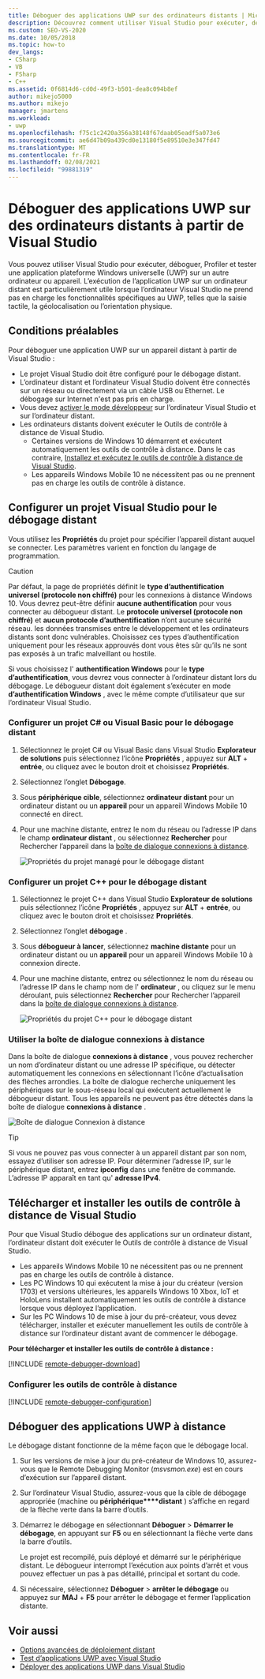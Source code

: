 ```yaml
---
title: Déboguer des applications UWP sur des ordinateurs distants | Microsoft Docs
description: Découvrez comment utiliser Visual Studio pour exécuter, déboguer, Profiler et tester une application plateforme Windows universelle (UWP) à distance sur un autre ordinateur ou appareil.
ms.custom: SEO-VS-2020
ms.date: 10/05/2018
ms.topic: how-to
dev_langs:
- CSharp
- VB
- FSharp
- C++
ms.assetid: 0f6814d6-cd0d-49f3-b501-dea8c094b8ef
author: mikejo5000
ms.author: mikejo
manager: jmartens
ms.workload:
- uwp
ms.openlocfilehash: f75c1c2420a356a38148f67daab05eadf5a073e6
ms.sourcegitcommit: ae6d47b09a439cd0e13180f5e89510e3e347fd47
ms.translationtype: MT
ms.contentlocale: fr-FR
ms.lasthandoff: 02/08/2021
ms.locfileid: "99881319"
---
```

# <a name="debug-uwp-apps-on-remote-machines-from-visual-studio"></a>Déboguer des applications UWP sur des ordinateurs distants à partir de Visual Studio

Vous pouvez utiliser Visual Studio pour exécuter, déboguer, Profiler et tester une application plateforme Windows universelle (UWP) sur un autre ordinateur ou appareil. L’exécution de l’application UWP sur un ordinateur distant est particulièrement utile lorsque l’ordinateur Visual Studio ne prend pas en charge les fonctionnalités spécifiques au UWP, telles que la saisie tactile, la géolocalisation ou l’orientation physique.

## <a name="prerequisites"></a><a name="BKMK_Prerequisites"></a> Conditions préalables

Pour déboguer une application UWP sur un appareil distant à partir de Visual Studio :

- Le projet Visual Studio doit être configuré pour le débogage distant.
- L’ordinateur distant et l’ordinateur Visual Studio doivent être connectés sur un réseau ou directement via un câble USB ou Ethernet. Le débogage sur Internet n'est pas pris en charge.
- Vous devez [activer le mode développeur](/windows/uwp/get-started/enable-your-device-for-development) sur l’ordinateur Visual Studio et sur l’ordinateur distant.
- Les ordinateurs distants doivent exécuter le Outils de contrôle à distance de Visual Studio.
  - Certaines versions de Windows 10 démarrent et exécutent automatiquement les outils de contrôle à distance. Dans le cas contraire, [Installez et exécutez le outils de contrôle à distance de Visual Studio](#BKMK_download).
  - Les appareils Windows Mobile 10 ne nécessitent pas ou ne prennent pas en charge les outils de contrôle à distance.

## <a name="configure-a-visual-studio-project-for-remote-debugging"></a><a name="BKMK_ConnectVS"></a> Configurer un projet Visual Studio pour le débogage distant
<a name="BKMK_DirectConnect"></a> Vous utilisez les **Propriétés** du projet pour spécifier l’appareil distant auquel se connecter. Les paramètres varient en fonction du langage de programmation.

> [!CAUTION]
> Par défaut, la page de propriétés définit le **type d’authentification** **universel (protocole non chiffré)** pour les connexions à distance Windows 10. Vous devrez peut-être définir **aucune authentification** pour vous connecter au débogueur distant. Le **protocole universel (protocole non chiffré)** et **aucun protocole d’authentification** n’ont aucune sécurité réseau. les données transmises entre le développement et les ordinateurs distants sont donc vulnérables. Choisissez ces types d’authentification uniquement pour les réseaux approuvés dont vous êtes sûr qu’ils ne sont pas exposés à un trafic malveillant ou hostile.
>
>Si vous choisissez l' **authentification Windows** pour le **type d’authentification**, vous devrez vous connecter à l’ordinateur distant lors du débogage. Le débogueur distant doit également s’exécuter en mode **d’authentification Windows** , avec le même compte d’utilisateur que sur l’ordinateur Visual Studio.

### <a name="configure-a-c-or-visual-basic-project-for-remote-debugging"></a><a name="BKMK_Choosing_the_remote_device_for_C__and_Visual_Basic_projects"></a> Configurer un projet C# ou Visual Basic pour le débogage distant

1. Sélectionnez le projet C# ou Visual Basic dans Visual Studio **Explorateur de solutions** puis sélectionnez l’icône **Propriétés** , appuyez sur **ALT** + **entrée**, ou cliquez avec le bouton droit et choisissez **Propriétés**.

1. Sélectionnez l’onglet **Débogage**.

1. Sous **périphérique cible**, sélectionnez **ordinateur distant** pour un ordinateur distant ou un **appareil** pour un appareil Windows Mobile 10 connecté en direct.

1. Pour une machine distante, entrez le nom du réseau ou l’adresse IP dans le champ **ordinateur distant** , ou sélectionnez **Rechercher** pour Rechercher l’appareil dans la [boîte de dialogue connexions à distance](#remote-connections).

    ![Propriétés du projet managé pour le débogage distant](../debugger/media/vsrun_managed_projprop_remote.png "Propriétés du projet de débogage managé")

### <a name="configure-a-c-project-for-remote-debugging"></a><a name="BKMK_Choosing_the_remote_device_for_JavaScript_and_C___projects"></a> Configurer un projet C++ pour le débogage distant

1. Sélectionnez le projet C++ dans Visual Studio **Explorateur de solutions** puis sélectionnez l’icône **Propriétés** , appuyez sur **ALT** + **entrée**, ou cliquez avec le bouton droit et choisissez **Propriétés**.

1. Sélectionnez l’onglet **débogage** .

3. Sous **débogueur à lancer**, sélectionnez **machine distante** pour un ordinateur distant ou un **appareil** pour un appareil Windows Mobile 10 à connexion directe.

1. Pour une machine distante, entrez ou sélectionnez le nom du réseau ou l’adresse IP dans le champ nom de l' **ordinateur** , ou cliquez sur le menu déroulant, puis sélectionnez **Rechercher** pour Rechercher l’appareil dans la [boîte de dialogue connexions à distance](#remote-connections).

    ![Propriétés du projet C++ pour le débogage distant](../debugger/media/vsrun_cpp_projprop_remote.png "Propriétés du projet de débogage C++")

### <a name="use-the-remote-connections-dialog-box"></a><a name="remote-connections"></a> Utiliser la boîte de dialogue connexions à distance

Dans la boîte de dialogue **connexions à distance** , vous pouvez rechercher un nom d’ordinateur distant ou une adresse IP spécifique, ou détecter automatiquement les connexions en sélectionnant l’icône d’actualisation des flèches arrondies. La boîte de dialogue recherche uniquement les périphériques sur le sous-réseau local qui exécutent actuellement le débogueur distant. Tous les appareils ne peuvent pas être détectés dans la boîte de dialogue **connexions à distance** .

 ![Boîte de dialogue Connexion à distance](../debugger/media/vsrun_selectremotedebuggerdlg.png "Boîte de dialogue connexions à distance")

>[!TIP]
>Si vous ne pouvez pas vous connecter à un appareil distant par son nom, essayez d’utiliser son adresse IP. Pour déterminer l’adresse IP, sur le périphérique distant, entrez **ipconfig** dans une fenêtre de commande. L’adresse IP apparaît en tant qu' **adresse IPv4**.

## <a name="download-and-install-the-remote-tools-for-visual-studio"></a><a name="BKMK_download"></a> Télécharger et installer les outils de contrôle à distance de Visual Studio

Pour que Visual Studio débogue des applications sur un ordinateur distant, l’ordinateur distant doit exécuter le Outils de contrôle à distance de Visual Studio.

- Les appareils Windows Mobile 10 ne nécessitent pas ou ne prennent pas en charge les outils de contrôle à distance.
- Les PC Windows 10 qui exécutent la mise à jour du créateur (version 1703) et versions ultérieures, les appareils Windows 10 Xbox, IoT et HoloLens installent automatiquement les outils de contrôle à distance lorsque vous déployez l’application.
- Sur les PC Windows 10 de mise à jour du pré-créateur, vous devez télécharger, installer et exécuter manuellement les outils de contrôle à distance sur l’ordinateur distant avant de commencer le débogage.

**Pour télécharger et installer les outils de contrôle à distance :**

[!INCLUDE [remote-debugger-download](../debugger/includes/remote-debugger-download.md)]

### <a name="configure-the-remote-tools"></a><a name="BKMK_setup"></a> Configurer les outils de contrôle à distance

[!INCLUDE [remote-debugger-configuration](../debugger/includes/remote-debugger-configuration.md)]

## <a name="debug-uwp-apps-remotely"></a><a name="BKMK_RunRemoteDebug"></a> Déboguer des applications UWP à distance

Le débogage distant fonctionne de la même façon que le débogage local.

1. Sur les versions de mise à jour du pré-créateur de Windows 10, assurez-vous que le Remote Debugging Monitor (*msvsmon.exe*) est en cours d’exécution sur l’appareil distant.

1. Sur l’ordinateur Visual Studio, assurez-vous que la cible de débogage appropriée (machine ou **périphérique****distant** ) s’affiche en regard de la flèche verte dans la barre d’outils.

1. Démarrez le débogage en sélectionnant **Déboguer**  >  **Démarrer le débogage**, en appuyant sur **F5** ou en sélectionnant la flèche verte dans la barre d’outils.

   Le projet est recompilé, puis déployé et démarré sur le périphérique distant. Le débogueur interrompt l’exécution aux points d’arrêt et vous pouvez effectuer un pas à pas détaillé, principal et sortant du code.

1. Si nécessaire, sélectionnez **Déboguer**  >  **arrêter le débogage** ou appuyez sur **MAJ** + **F5** pour arrêter le débogage et fermer l’application distante.

## <a name="see-also"></a>Voir aussi
- [Options avancées de déploiement distant](/windows/uwp/debug-test-perf/deploying-and-debugging-uwp-apps#advanced-remote-deployment-options)
- [Test d’applications UWP avec Visual Studio](../test/unit-test-your-code.md)
- [Déployer des applications UWP dans Visual Studio](debugging-windows-store-and-windows-universal-apps.md)
